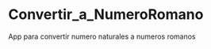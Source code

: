 Convertir_a_NumeroRomano
========================

App para convertir numero naturales a numeros romanos
